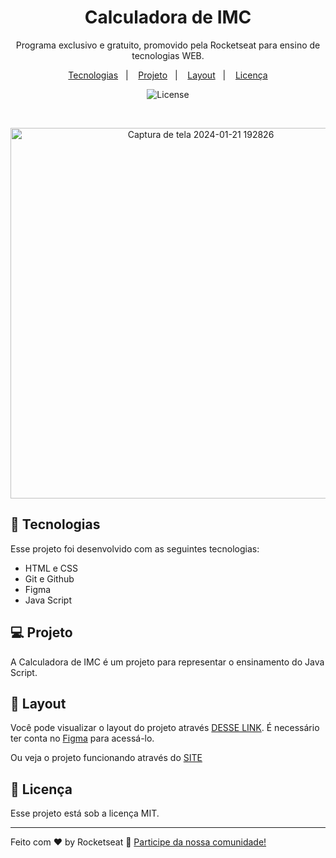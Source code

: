 <h1 align="center"> Calculadora de IMC </h1>

<p align="center">
Programa exclusivo e gratuito, promovido pela Rocketseat para ensino de tecnologias WEB.
</p>

<p align="center">
  <a href="#-tecnologias">Tecnologias</a>&nbsp;&nbsp;&nbsp;|&nbsp;&nbsp;&nbsp;
  <a href="#-projeto">Projeto</a>&nbsp;&nbsp;&nbsp;|&nbsp;&nbsp;&nbsp;
  <a href="#-layout">Layout</a>&nbsp;&nbsp;&nbsp;|&nbsp;&nbsp;&nbsp;
  <a href="#memo-licença">Licença</a>
</p>

<p align="center">
  <img alt="License" src="https://img.shields.io/static/v1?label=license&message=MIT&color=49AA26&labelColor=000000">
</p>

<br>

<p align="center">
  <img width="593" alt="Captura de tela 2024-01-21 192826" src="https://github.com/Rafael-Rodrigues23/Projeto04_Cheesecake/assets/94968001/970a9c49-d5d4-4006-8e85-df64c62ea72e">
</p>

## 🚀 Tecnologias

Esse projeto foi desenvolvido com as seguintes tecnologias:

- HTML e CSS
- Git e Github
- Figma
- Java Script

## 💻 Projeto

A Calculadora de IMC é um projeto para representar o ensinamento do Java Script.

## 🔖 Layout

Você pode visualizar o layout do projeto através [DESSE LINK](https://www.figma.com/file/M00xG9pWsQNikKYpFsv2JJ/Cheesecake-%E2%80%A2-Projeto-Explorer-(Community)?type=design&node-id=113-93&mode=design&t=GzOpxkfPAdTJVmX6-0). É necessário ter conta no [Figma](https://figma.com) para acessá-lo.

Ou veja o projeto funcionando através do [SITE](https://rafael-rodrigues23.github.io/Projeto04_Cheesecake/)

## :memo: Licença

Esse projeto está sob a licença MIT.

---

Feito com ♥ by Rocketseat :wave: [Participe da nossa comunidade!](https://discord.gg/rocketseat)
